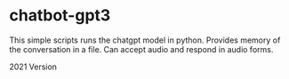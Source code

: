 # chatbot-gpt3
This simple scripts runs the chatgpt model in python. 
Provides memory of the conversation in a file.
Can accept audio and respond in audio forms.

2021 Version 
